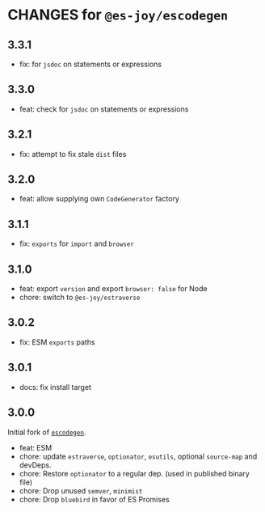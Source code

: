 # CHANGES for `@es-joy/escodegen`

## 3.3.1

- fix: for `jsdoc` on statements or expressions

## 3.3.0

- feat: check for `jsdoc` on statements or expressions

## 3.2.1

- fix: attempt to fix stale `dist` files

## 3.2.0

- feat: allow supplying own `CodeGenerator` factory

## 3.1.1

- fix: `exports` for `import` and `browser`

## 3.1.0

- feat: export `version` and export `browser: false` for Node
- chore: switch to `@es-joy/estraverse`

## 3.0.2

- fix: ESM `exports` paths

## 3.0.1

- docs: fix install target

## 3.0.0

Initial fork of [`escodegen`](https://github.com/estools/escodegen).

- feat: ESM
- chore: update `estraverse`, `optionator`, `esutils`, optional `source-map`
    and devDeps.
- chore: Restore `optionator` to a regular dep. (used in published binary file)
- chore: Drop unused `semver`, `minimist`
- chore: Drop `bluebird` in favor of ES Promises
